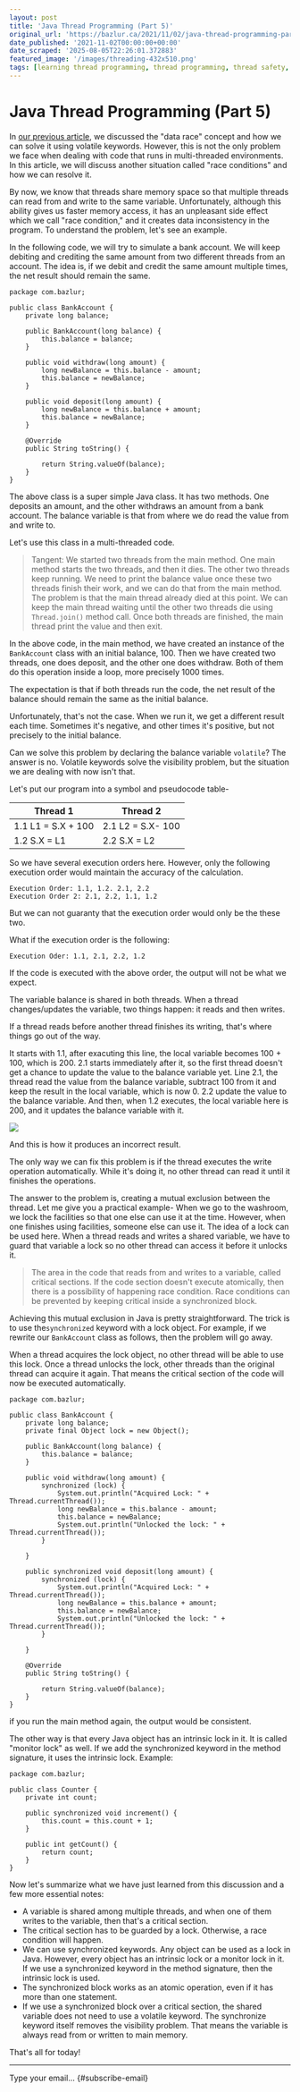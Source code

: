 ```yaml
---
layout: post
title: 'Java Thread Programming (Part 5)'
original_url: 'https://bazlur.ca/2021/11/02/java-thread-programming-part-5/'
date_published: '2021-11-02T00:00:00+00:00'
date_scraped: '2025-08-05T22:26:01.372883'
featured_image: '/images/threading-432x510.png'
tags: [learning thread programming, thread programming, thread safety, thread lifecycle, core java]
---
```


Java Thread Programming (Part 5)
================================

In [our previous article](https://foojay.io/today/java-thread-programming-part-4/), we discussed the "data race" concept and how we can solve it using volatile keywords. However, this is not the only problem we face when dealing with code that runs in multi-threaded environments. In this article, we will discuss another situation called "race conditions" and how we can resolve it.

By now, we know that threads share memory space so that multiple threads can read from and write to the same variable. Unfortunately, although this ability gives us faster memory access, it has an unpleasant side effect which we call "race condition," and it creates data inconsistency in the program. To understand the problem, let's see an example.

In the following code, we will try to simulate a bank account. We will keep debiting and crediting the same amount from two different threads from an account. The idea is, if we debit and credit the same amount multiple times, the net result should remain the same.

```
package com.bazlur;

public class BankAccount {
    private long balance;

    public BankAccount(long balance) {
        this.balance = balance;
    }

    public void withdraw(long amount) {
        long newBalance = this.balance - amount;
        this.balance = newBalance;
    }

    public void deposit(long amount) {
        long newBalance = this.balance + amount;
        this.balance = newBalance;
    }

    @Override
    public String toString() {

        return String.valueOf(balance);
    }
}
```

The above class is a super simple Java class. It has two methods. One deposits an amount, and the other withdraws an amount from a bank account. The balance variable is that from where we do read the value from and write to.

Let's use this class in a multi-threaded code.
> Tangent: We started two threads from the main method. One main method starts the two threads, and then it dies. The other two threads keep running. We need to print the balance value once these two threads finish their work, and we can do that from the main method. The problem is that the main thread already died at this point. We can keep the main thread waiting until the other two threads die using `Thread.join()` method call. Once both threads are finished, the main thread print the value and then exit.

In the above code, in the main method, we have created an instance of the `BankAccount` class with an initial balance, 100. Then we have created two threads, one does deposit, and the other one does withdraw. Both of them do this operation inside a loop, more precisely 1000 times.

The expectation is that if both threads run the code, the net result of the balance should remain the same as the initial balance.

Unfortunately, that's not the case. When we run it, we get a different result each time. Sometimes it's negative, and other times it's positive, but not precisely to the initial balance.

Can we solve this problem by declaring the balance variable `volatile`? The answer is no. Volatile keywords solve the visibility problem, but the situation we are dealing with now isn't that.

Let's put our program into a symbol and pseudocode table-

|      Thread 1      |     Thread 2      |
|--------------------|-------------------|
| 1.1 L1 = S.X + 100 | 2.1 L2 = S.X- 100 |
| 1.2 S.X = L1       | 2.2 S.X = L2      |

So we have several execution orders here. However, only the following execution order would maintain the accuracy of the calculation.

```
Execution Order: 1.1, 1.2. 2.1, 2.2
Execution Order 2: 2.1, 2.2, 1.1, 1.2
```

But we can not guaranty that the execution order would only be the these two.

What if the execution order is the following:

```
Execution Oder: 1.1, 2.1, 2.2, 1.2
```

If the code is executed with the above order, the output will not be what we expect.

The variable balance is shared in both threads. When a thread changes/updates the variable, two things happen: it reads and then writes.

If a thread reads before another thread finishes its writing, that's where things go out of the way.

It starts with 1.1, after exacuting this line, the local variable becomes 100 + 100, which is 200. 2.1 starts immediately after it, so the first thread doesn't get a chance to update the value to the balance variable yet. Line 2.1, the thread read the value from the balance variable, subtract 100 from it and keep the result in the local variable, which is now 0. 2.2 update the value to the balance variable. And then, when 1.2 executes, the local variable here is 200, and it updates the balance variable with it.

![](images/threading-432x510.png)

And this is how it produces an incorrect result.

The only way we can fix this problem is if the thread executes the write operation automatically. While it's doing it, no other thread can read it until it finishes the operations.

The answer to the problem is, creating a mutual exclusion between the thread. Let me give you a practical example- When we go to the washroom, we lock the facilities so that one else can use it at the time. However, when one finishes using facilities, someone else can use it. The idea of a lock can be used here. When a thread reads and writes a shared variable, we have to guard that variable a lock so no other thread can access it before it unlocks it.
> The area in the code that reads from and writes to a variable, called critical sections. If the code section doesn't execute atomically, then there is a possibility of happening race condition. Race conditions can be prevented by keeping critical inside a synchronized block.

Achieving this mutual exclusion in Java is pretty straightforward. The trick is to use the`synchronized` keyword with a lock object. For example, if we rewrite our `BankAccount` class as follows, then the problem will go away.

When a thread acquires the lock object, no other thread will be able to use this lock. Once a thread unlocks the lock, other threads than the original thread can acquire it again. That means the critical section of the code will now be executed automatically.

```
package com.bazlur;

public class BankAccount {
    private long balance;
    private final Object lock = new Object();

    public BankAccount(long balance) {
        this.balance = balance;
    }

    public void withdraw(long amount) {
        synchronized (lock) {
            System.out.println("Acquired Lock: " + Thread.currentThread());
            long newBalance = this.balance - amount;
            this.balance = newBalance;
            System.out.println("Unlocked the lock: " + Thread.currentThread());
        }

    }

    public synchronized void deposit(long amount) {
        synchronized (lock) {
            System.out.println("Acquired Lock: " + Thread.currentThread());
            long newBalance = this.balance + amount;
            this.balance = newBalance;
            System.out.println("Unlocked the lock: " + Thread.currentThread());
        }

    }

    @Override
    public String toString() {

        return String.valueOf(balance);
    }
}
```

if you run the main method again, the output would be consistent.

The other way is that every Java object has an intrinsic lock in it. It is called "monitor lock" as well. If we add the synchronized keyword in the method signature, it uses the intrinsic lock. Example:

```
package com.bazlur;

public class Counter {
    private int count;

    public synchronized void increment() {
        this.count = this.count + 1;
    }

    public int getCount() {
        return count;
    }
}
```

Now let's summarize what we have just learned from this discussion and a few more essential notes:

* A variable is shared among multiple threads, and when one of them writes to the variable, then that's a critical section.
* The critical section has to be guarded by a lock. Otherwise, a race condition will happen.
* We can use synchronized keywords. Any object can be used as a lock in Java. However, every object has an intrinsic lock or a monitor lock in it. If we use a synchronized keyword in the method signature, then the intrinsic lock is used.
* The synchronized block works as an atomic operation, even if it has more than one statement.
* If we use a synchronized block over a critical section, the shared variable does not need to use a volatile keyword. The synchronize keyword itself removes the visibility problem. That means the variable is always read from or written to main memory.

That's all for today!  

*** ** * ** ***

Type your email... {#subscribe-email}

